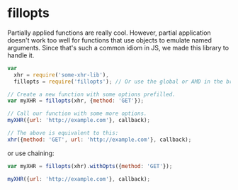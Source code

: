 fillopts
========

Partially applied functions are really cool. However, partial application
doesn't work too well for functions that use objects to emulate named arguments.
Since that's such a common idiom in JS, we made this library to handle it.

```javascript
var
  xhr = require('some-xhr-lib'),
  fillopts = require('fillopts'); // Or use the global or AMD in the browser.

// Create a new function with some options prefilled.
var myXHR = fillopts(xhr, {method: 'GET'});

// Call our function with some more options.
myXHR({url: 'http://example.com'}, callback);

// The above is equivalent to this:
xhr({method: 'GET', url: 'http://example.com'}, callback);
```

or use chaining:

```javascript
var myXHR = fillopts(xhr).withOpts({method: 'GET'});

myXHR({url: 'http://example.com'}, callback);
```

